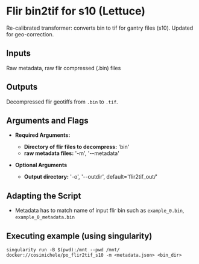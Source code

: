 # Flir bin2tif for s10 (Lettuce)

Re-calibrated transformer: converts bin to tif for gantry files (s10). Updated for geo-correction.

## Inputs

Raw metadata, raw flir compressed (.bin) files

## Outputs

Decompressed flir geotiffs from `.bin` to `.tif`.

## Arguments and Flags
- **Required Arguments:** 
    - **Directory of flir files to decompress:** 'bin'
    - **raw metadata files:** '-m', '--metadata' 

- **Optional Arguments**
    - **Output directory:** '-o', '--outdir', default='flir2tif_out/'

## Adapting the Script
- Metadata has to match name of input flir bin such as `example_0.bin`, `example_0_metadata.bin`    
                                        
## Executing example (using singularity)
`singularity run -B $(pwd):/mnt --pwd /mnt/ docker://cosimichele/po_flir2tif_s10 -m <metadata.json> <bin_dir>`
